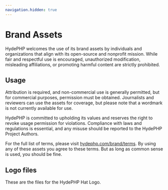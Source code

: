 ```yaml
---
navigation.hidden: true
---
```


# Brand Assets

HydePHP welcomes the use of its brand assets by individuals and organizations that align with its open-source and nonprofit mission. While fair and respectful use is encouraged, unauthorized modification, misleading affiliations, or promoting harmful content are strictly prohibited.

## Usage

Attribution is required, and non-commercial use is generally permitted, but for commercial purposes, permission must be obtained. Journalists and reviewers can use the assets for coverage, but please note that a wordmark is not currently available for use.

HydePHP is committed to upholding its values and reserves the right to revoke usage permission for violations. Compliance with laws and regulations is essential, and any misuse should be reported to the HydePHP Project Authors.

For the full list of terms, please visit [hydephp.com/brand/terms](brand/terms).
By using any of these assets you agree to these terms. But as long as common sense is used, you should be fine.

## Logo files

These are the files for the HydePHP Hat Logo.

[Blade]: @include('components.logo-grid')
